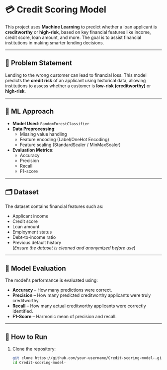 # 💳 Credit Scoring Model

This project uses **Machine Learning** to predict whether a loan applicant is **creditworthy** or **high-risk**, based on key financial features like income, credit score, loan amount, and more. The goal is to assist financial institutions in making smarter lending decisions.

---

## 📌 Problem Statement

Lending to the wrong customer can lead to financial loss. This model predicts the **credit risk** of an applicant using historical data, allowing institutions to assess whether a customer is **low-risk (creditworthy)** or **high-risk**.

---

## 🧠 ML Approach

- **Model Used**: `RandomForestClassifier`
- **Data Preprocessing**:
  - Missing value handling
  - Feature encoding (Label/OneHot Encoding)
  - Feature scaling (StandardScaler / MinMaxScaler)
- **Evaluation Metrics**:
  - Accuracy
  - Precision
  - Recall
  - F1-score

---

## 🗂️ Dataset

The dataset contains financial features such as:
- Applicant income
- Credit score
- Loan amount
- Employment status
- Debt-to-income ratio
- Previous default history  
(*Ensure the dataset is cleaned and anonymized before use*)

---

## 🧪 Model Evaluation

The model's performance is evaluated using:
- **Accuracy** – How many predictions were correct.
- **Precision** – How many predicted creditworthy applicants were truly creditworthy.
- **Recall** – How many actual creditworthy applicants were correctly identified.
- **F1-Score** – Harmonic mean of precision and recall.

---

## 🚀 How to Run

1. Clone the repository:
   ```bash
   git clone https://github.com/your-username/Credit-scoring-model-.git
   cd Credit-scoring-model-


